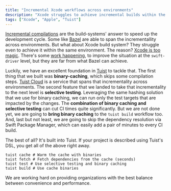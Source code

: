 ```yaml
---
title: "Incremental Xcode workflows across environments"
description: "Xcode struggles to achieve incremental builds within the same environment. What about across environments? Not even close. Tuist is working on bringing incremental builds and test execution to Xcode projects across environments."
tags: ["Xcode", "Apple", "Tuist"]
---
```


[Incremental compilations](https://en.wikipedia.org/wiki/Incremental_compiler) are the build-systems' answer to speed up the development cycle.
Some like [Bazel](https://bazel.build) are able to span the incrementallity across environments.
But what about Xcode build system?
They struggle even to achieve it within the same environment.
The reason?
[Xcode is too magic](/blog/2024/01/24/xcode-is-too-magic).
There's some [work happening](https://github.com/apple/swift-driver/pulls?q=%5BCaching%5D),
to improve the situation at the `swift-driver` level, but they are far from what Bazel can achieve.

Luckily,
we have an excellent foundation in [Tuist](https://tuist.io) to tackle that.
The first thing that we built was **binary-caching**,
which skips some compilation steps.
[Tuist Cloud](https://tuist.io/cloud) is a service that spans that incrementality across environments.
The second feature that we landed to take that incrementality to the next level is **selective testing**.
Leveraging the same hashing solution that we use for binary caching, we can run only the test targets that are impacted by the changes.
The **combination of binary caching and selective testing** can cut CI times quite significantly.
But we are not done yet,
we are going to **bring binary caching** to the `tuist build` workflow too.
And, last but not least, we are going to skip the dependency resolution via Swift Package Manager,
which can easily add a pair of minutes to every CI build.

The best of all?
It's built into Tuist.
If your project is described using Tuist's DSL, you get all of the above right away.

```language-bash
tuist cache # Warm the cache with binaries
tuist fetch # Fetch dependencies from the cache (seconds)
tuist test # Use selective testing and binary caching
tuist build # Use cache binaries
```

We are working hard on providing organizations with the best balance between convenience and performance.
